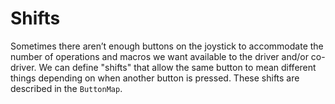 # Shifts

Sometimes there aren’t enough buttons on the joystick to accommodate the number of operations and macros we want available to the driver and/or co-driver. We can define "shifts" that allow the same button to mean different things depending on when another button is pressed. These shifts are described in the `ButtonMap`.
